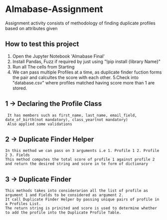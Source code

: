 # Almabase-Assignment
 Assignment activity consists of methodology of finding duplicate profiles based on attributes given

## How to test this project

1. Open the Jupyter Notebook 'Almabase Final'
2. Install Pandas, Fuzz if required by just using "!pip install {library Name}"
3. Run all The cells from Starting 
4. We can pass multiple Profiles at a time, as duplicate finder fuction forms the pair and calcultes the score with each other.
5.Check into "database.csv" where profiles matched having score more than 1 are stored.



## 1 -> Declaring the Profile Class
     It has members such as first_name, last_name, email_field, date_of_birth(not mandatory), class_year(not mandatory)
     Also applied some validations
     
     
## 2 -> Duplicate Finder Helper
    In this method we can pass on 3 arguments i.e 1. Profile 1 2. Profile 2 3. Fields
    This method computes the total score of profile 1 against profile 2 and return the desired string and score in te form of dictionary
    
## 3 -> Duplicate Finder
    This methods takes into considerarion all the list of profile as argument 1 and Fields to be considered as argument 2. 
    It call Duplicate Finder Helper by passing unique pairs of profile in a Profiles List.
    The return string is prinited and score is used to determine whether to add the profile into the Duplicate Profile Table.
     
     

